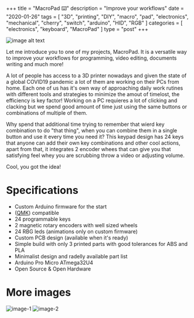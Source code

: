 +++
title = "MacroPad ⌨️"
description = "Improve your workflows"
date = "2020-01-26"
tags = [ "3D", "printing", "DIY", "macro", "pad", "electronics", "mechanical", "cherry", "switch", "arduino", "HID", "RGB" ]
categories = [ "electronics", "keyboard", "MacroPad" ]
type = "post"
+++

![image alt text](/posts/bsh-macro-pad/header.png)

Let me introduce you to one of my projects, MacroPad. It is a versatile way to improve your workflows for programming, video editing, documents writing and much more!

A lot of people has access to a 3D printer nowadays and given the state of a global COVID19 pandemic a lot of them are working on their PCs from home. Each one of us has it's own way of approaching daily work rutines with different tools and strategies to minimize the amout of timelost, the efficiency is key factor! Working on a PC requieres a lot of clicking and clacking but we spend good amount of time just using the same buttons or combinations of multiple of them.

Why spend that additional time trying to remember that wierd key combination to do "that thing", when you can combine them in a single button and use it every time you need it? This keypad design has 24 keys that anyone can add their own key combinations and other cool actions, apart from that, it integrates 2 encoder whees that can give you that satisfying feel whey you are scrubbing throw a video or adjusting volume.

Cool, you got the idea!

# Specifications
- Custom Arduino firmware for the start
- ([QMK](https://qmk.fm/)) compatible
- 24 programmable keys
- 2 magnetic rotary encoders with well sized wheels
- 24 RBG leds (animations only on custom firmware)
- Custom PCB design (available when it's ready)
- Simple build with only 3 printed parts with good tolerances for ABS and PLA
- Minimalist design and radelly available part list
- Arduino Pro Micro ATmega32U4
- Open Source & Open Hardware

# More images

![image-1](/posts/bsh-macro-pad/gallery/image-1.png)
![image-2](/posts/bsh-macro-pad/gallery/image-2.png)